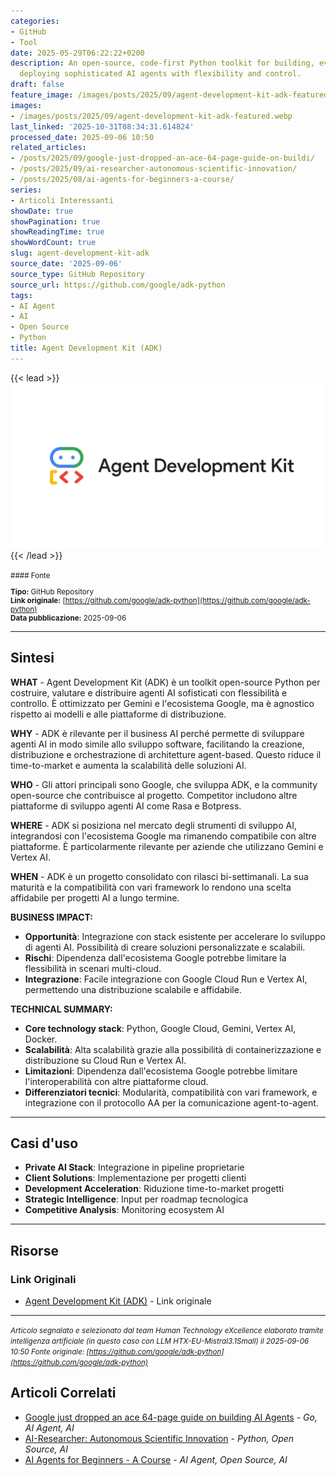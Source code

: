 ```yaml
---
categories:
- GitHub
- Tool
date: 2025-05-29T06:22:22+0200
description: An open-source, code-first Python toolkit for building, evaluating, and
  deploying sophisticated AI agents with flexibility and control.
draft: false
feature_image: /images/posts/2025/09/agent-development-kit-adk-featured.webp
images:
- /images/posts/2025/09/agent-development-kit-adk-featured.webp
last_linked: '2025-10-31T08:34:31.614824'
processed_date: 2025-09-06 10:50
related_articles:
- /posts/2025/09/google-just-dropped-an-ace-64-page-guide-on-buildi/
- /posts/2025/09/ai-researcher-autonomous-scientific-innovation/
- /posts/2025/08/ai-agents-for-beginners-a-course/
series:
- Articoli Interessanti
showDate: true
showPagination: true
showReadingTime: true
showWordCount: true
slug: agent-development-kit-adk
source_date: '2025-09-06'
source_type: GitHub Repository
source_url: https://github.com/google/adk-python
tags:
- AI Agent
- AI
- Open Source
- Python
title: Agent Development Kit (ADK)
---
```


{{< lead >}}
![Featured image](/images/posts/2025/09/agent-development-kit-adk-featured.webp)
{{< /lead >}}

<small>
#### Fonte

**Tipo:** GitHub Repository  
**Link originale:** [https://github.com/google/adk-python](https://github.com/google/adk-python)  
**Data pubblicazione:** 2025-09-06

</small>

---

## Sintesi

**WHAT** - Agent Development Kit (ADK) è un toolkit open-source Python per costruire, valutare e distribuire agenti AI sofisticati con flessibilità e controllo. È ottimizzato per Gemini e l'ecosistema Google, ma è agnostico rispetto ai modelli e alle piattaforme di distribuzione.

**WHY** - ADK è rilevante per il business AI perché permette di sviluppare agenti AI in modo simile allo sviluppo software, facilitando la creazione, distribuzione e orchestrazione di architetture agent-based. Questo riduce il time-to-market e aumenta la scalabilità delle soluzioni AI.

**WHO** - Gli attori principali sono Google, che sviluppa ADK, e la community open-source che contribuisce al progetto. Competitor includono altre piattaforme di sviluppo agenti AI come Rasa e Botpress.

**WHERE** - ADK si posiziona nel mercato degli strumenti di sviluppo AI, integrandosi con l'ecosistema Google ma rimanendo compatibile con altre piattaforme. È particolarmente rilevante per aziende che utilizzano Gemini e Vertex AI.

**WHEN** - ADK è un progetto consolidato con rilasci bi-settimanali. La sua maturità e la compatibilità con vari framework lo rendono una scelta affidabile per progetti AI a lungo termine.

**BUSINESS IMPACT:**
- **Opportunità**: Integrazione con stack esistente per accelerare lo sviluppo di agenti AI. Possibilità di creare soluzioni personalizzate e scalabili.
- **Rischi**: Dipendenza dall'ecosistema Google potrebbe limitare la flessibilità in scenari multi-cloud.
- **Integrazione**: Facile integrazione con Google Cloud Run e Vertex AI, permettendo una distribuzione scalabile e affidabile.

**TECHNICAL SUMMARY:**
- **Core technology stack**: Python, Google Cloud, Gemini, Vertex AI, Docker.
- **Scalabilità**: Alta scalabilità grazie alla possibilità di containerizzazione e distribuzione su Cloud Run e Vertex AI.
- **Limitazioni**: Dipendenza dall'ecosistema Google potrebbe limitare l'interoperabilità con altre piattaforme cloud.
- **Differenziatori tecnici**: Modularità, compatibilità con vari framework, e integrazione con il protocollo AA per la comunicazione agent-to-agent.

---

## Casi d'uso

- **Private AI Stack**: Integrazione in pipeline proprietarie
- **Client Solutions**: Implementazione per progetti clienti
- **Development Acceleration**: Riduzione time-to-market progetti
- **Strategic Intelligence**: Input per roadmap tecnologica
- **Competitive Analysis**: Monitoring ecosystem AI

---



## Risorse

### Link Originali
- [Agent Development Kit (ADK)](https://github.com/google/adk-python) - Link originale


---

*<small>Articolo segnalato e selezionato dal team Human Technology eXcellence elaborato tramite intelligenza artificiale (in questo caso con LLM HTX-EU-Mistral3.1Small) il 2025-09-06 10:50
Fonte originale: [https://github.com/google/adk-python](https://github.com/google/adk-python)</small>*

## Articoli Correlati

- [Google just dropped an ace 64-page guide on building AI Agents](/posts/2025/09/google-just-dropped-an-ace-64-page-guide-on-buildi/) - *Go, AI Agent, AI*
- [AI-Researcher: Autonomous Scientific Innovation](/posts/2025/09/ai-researcher-autonomous-scientific-innovation/) - *Python, Open Source, AI*
- [AI Agents for Beginners - A Course](/posts/2025/08/ai-agents-for-beginners-a-course/) - *AI Agent, Open Source, AI*